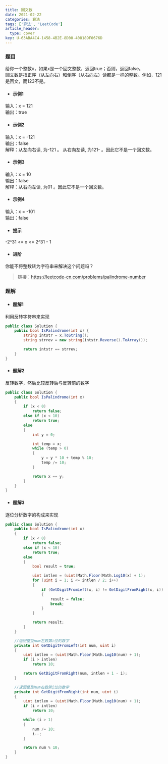 ```yaml
---
title: 回文数
date: 2021-02-22
categories: 算法
tags: ['算法', 'LeetCode']
article_header:
  type: cover
key: U-63ABA4C4-1458-4B2E-8D00-408189F0676D
---
```


### 题目

给你一个整数x，如果x是一个回文整数，返回true；否则，返回false。  
回文数是指正序（从左向右）和倒序（从右向左）读都是一样的整数。例如，121是回文，而123不是。

<!--more-->

- #### 示例1

输入：x = 121  
输出：true

- #### 示例2

输入：x = -121  
输出：false  
解释：从左向右读, 为-121 。 从右向左读, 为121- 。因此它不是一个回文数。

- #### 示例3

输入：x = 10  
输出：false  
解释：从右向左读, 为01 。因此它不是一个回文数。

- #### 示例4

输入：x = -101  
输出：false

- #### 提示

-2^31 <= x <= 2^31 - 1

- #### 进阶

你能不将整数转为字符串来解决这个问题吗？

> 链接：<https://leetcode-cn.com/problems/palindrome-number>

### 题解

- #### 题解1

利用反转字符串来实现

```csharp
public class Solution {
    public bool IsPalindrome(int x) {
        string intstr = x.ToString();
        string strrev = new string(intstr.Reverse().ToArray());

        return intstr == strrev;
    }
}
```

- #### 题解2

反转数字，然后比较反转后与反转前的数字

```csharp
public class Solution {
    public bool IsPalindrome(int x)
    {
        if (x < 0)
            return false;
        else if (x < 10)
            return true;
        else
        {
            int y = 0;

            int temp = x;
            while (temp > 0)
            {
                y = y * 10 + temp % 10;
                temp /= 10;
            }

            return x == y;
        }
    }
}
```

- #### 题解3

逐位分析数字的构成来实现

```csharp
public class Solution {
    public bool IsPalindrome(int x)
    {
        if (x < 0)
            return false;
        else if (x < 10)
            return true;
        else
        {
            bool result = true;

            uint intlen = (uint)Math.Floor(Math.Log10(x) + 1);
            for (uint i = 1; i <= intlen / 2; i++)
            {
                if (GetDigitFromLeft(x, i) != GetDigitFromRight(x, i))
                {
                    result = false;
                    break;
                }
            }

            return result;
        }
    }

    //返回整型num左数第i位的数字
    private int GetDigitFromLeft(int num, uint i)
    {
        uint intlen = (uint)Math.Floor(Math.Log10(num) + 1);
        if (i > intlen)
            return 10;

        return GetDigitFromRight(num, intlen + 1 - i);
    }

    //返回整型num右数第i位的数字
    private int GetDigitFromRight(int num, uint i)
    {
        uint intlen = (uint)Math.Floor(Math.Log10(num) + 1);
        if (i > intlen)
            return 10;

        while (i > 1)
        {
            num /= 10;
            i--;
        }

        return num % 10;
    }
}
```
